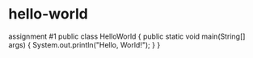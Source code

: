 # hello-world
assignment #1
public class HelloWorld {
  public static void main(String[] args) {
    System.out.println("Hello, World!");
  }
}
